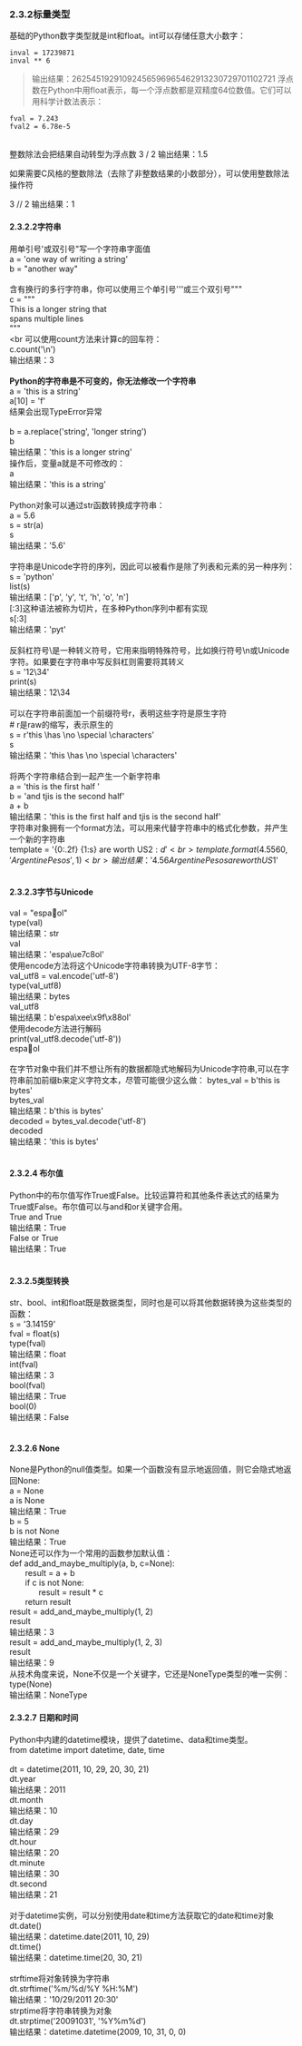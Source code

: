 ### 2.3.2标量类型
基础的Python数字类型就是int和float。int可以存储任意大小数字：
```
inval = 17239871
inval ** 6
```
> 输出结果：26254519291092456596965462913230729701102721
浮点数在Python中用float表示，每一个浮点数都是双精度64位数值。它们可以用科学计数法表示：<br>
```
fval = 7.243
fval2 = 6.78e-5
```
<br>
整数除法会把结果自动转型为浮点数
3 / 2
输出结果：1.5


如果需要C风格的整数除法（去除了非整数结果的小数部分），可以使用整数除法操作符<br>

3 // 2
输出结果：1


#### 2.3.2.2字符串
用单引号'或双引号"写一个字符串字面值<br>
a = 'one way of writing a string'<br>
b = "another way"<br>
<br>
含有换行的多行字符串，你可以使用三个单引号'''或三个双引号"""<br>
c = """<br>
This is a longer string that<br>
spans multiple lines<br>
"""<br>
<br
可以使用count方法来计算c的回车符：<br>
c.count('\n')<br>
输出结果：3<br>
<br>
<b>Python的字符串是不可变的，你无法修改一个字符串</b><br>
a = 'this is a string'<br>
a[10] = 'f'<br>
结果会出现TypeError异常<br>
<br>
b = a.replace('string', 'longer string')<br>
b<br>
输出结果：'this is a longer string'<br>
操作后，变量a就是不可修改的：<br>
a<br>
输出结果：'this is a string'<br>
<br>
Python对象可以通过str函数转换成字符串：<br>
a = 5.6<br>
s = str(a)<br>
s<br>
输出结果：'5.6'<br>
<br>
字符串是Unicode字符的序列，因此可以被看作是除了列表和元素的另一种序列：<br>
s = 'python'<br>
list(s)<br>
输出结果：['p', 'y', 't', 'h', 'o', 'n']<br>
[:3]这种语法被称为切片，在多种Python序列中都有实现<br>
s[:3]<br>
输出结果：'pyt'<br>
<br>
反斜杠符号\是一种转义符号，它用来指明特殊符号，比如换行符号\n或Unicode字符。如果要在字符串中写反斜杠则需要将其转义<br>
s = '12\\34'<br>
print(s)<br>
输出结果：12\34<br>
<br>
可以在字符串前面加一个前缀符号r，表明这些字符是原生字符<br>
#&nbsp;r是raw的缩写，表示原生的<br>
s = r'this \has \no \special \characters'<br>
s<br>
输出结果：'this \\has \\no \\special \\characters'<br>
<br>
将两个字符串结合到一起产生一个新字符串<br>
a = 'this is the first half '<br>
b = 'and tjis is the second half'<br>
a + b<br>
输出结果：'this is the first half and tjis is the second half'<br>
字符串对象拥有一个format方法，可以用来代替字符串中的格式化参数，并产生一个新的字符串<br>
template = '{0:.2f} {1:s} are worth US${2:d}'<br>
template.format(4.5560, 'Argentine Pesos', 1)<br>
输出结果：'4.56 Argentine Pesos are worth US$1'<br>
<br>
#### 2.3.2.3字节与Unicode
val = "espaol"<br>
type(val)<br>
输出结果：str<br>
val<br>
输出结果：'espa\ue7c8ol'<br>
使用encode方法将这个Unicode字符串转换为UTF-8字节：<br>
val_utf8 = val.encode('utf-8')<br>
type(val_utf8)<br>
输出结果：bytes<br>
val_utf8<br>
输出结果：b'espa\xee\x9f\x88ol'<br>
使用decode方法进行解码<br>
print(val_utf8.decode('utf-8'))<br>
espaol<br>
<br>
在字节对象中我们并不想让所有的数据都隐式地解码为Unicode字符串,可以在字符串前加前缀b来定义字符文本，尽管可能很少这么做：
bytes_val = b'this is bytes'<br>
bytes_val<br>
输出结果：b'this is bytes'<br>
decoded = bytes_val.decode('utf-8')<br>
decoded<br>
输出结果：'this is bytes'<br>
<br>
#### 2.3.2.4  布尔值
Python中的布尔值写作True或False。比较运算符和其他条件表达式的结果为True或False。布尔值可以与and和or关键字合用。<br>
True and True<br>
输出结果：True<br>
False or True<br>
输出结果：True<br>
<br>
#### 2.3.2.5类型转换
str、bool、int和float既是数据类型，同时也是可以将其他数据转换为这些类型的函数：<br>
s = '3.14159'<br>
fval = float(s)<br>
type(fval)<br>
输出结果：float<br>
int(fval)<br>
输出结果：3<br>
bool(fval)<br>
输出结果：True<br>
bool(0)<br>
输出结果：False<br>
<br>
#### 2.3.2.6  None
None是Python的null值类型。如果一个函数没有显示地返回值，则它会隐式地返回None:<br>
a = None<br>
a is None<br>
输出结果：True<br>
b = 5<br>
b is not None<br>
输出结果：True<br>
None还可以作为一个常用的函数参加默认值：<br>
def add_and_maybe_multiply(a, b, c=None):<br>
    &nbsp;&nbsp;&nbsp;&nbsp;&nbsp;&nbsp;&nbsp;result = a + b<br>
    &nbsp;&nbsp;&nbsp;&nbsp;&nbsp;&nbsp;&nbsp;if c is not None:<br>
        &nbsp;&nbsp;&nbsp;&nbsp;&nbsp;&nbsp;&nbsp;&nbsp;&nbsp;&nbsp;&nbsp;&nbsp;&nbsp;result = result * c<br>
    &nbsp;&nbsp;&nbsp;&nbsp;&nbsp;&nbsp;&nbsp;return result<br>
result = add_and_maybe_multiply(1, 2)<br>
result<br>
输出结果：3<br>
result = add_and_maybe_multiply(1, 2, 3)<br>
result<br>
输出结果：9<br>
从技术角度来说，None不仅是一个关键字，它还是NoneType类型的唯一实例：<br>
type(None)<br>
输出结果：NoneType<br>
#### 2.3.2.7  日期和时间
Python中内建的datetime模块，提供了datetime、data和time类型。<br>
from datetime import datetime, date, time<br>
<br>
dt = datetime(2011, 10, 29, 20, 30, 21)<br>
dt.year<br>
输出结果：2011<br>
dt.month<br>
输出结果：10<br>
dt.day<br>
输出结果：29<br>
dt.hour<br>
输出结果：20<br>
dt.minute<br>
输出结果：30<br>
dt.second<br>
输出结果：21<br>
<br>
对于datetime实例，可以分别使用date和time方法获取它的date和time对象<br>
dt.date()<br>
输出结果：datetime.date(2011, 10, 29)<br>
dt.time()<br>
输出结果：datetime.time(20, 30, 21)<br>
<br>
strftime将对象转换为字符串<br>
dt.strftime('%m/%d/%Y %H:%M')<br>
输出结果：'10/29/2011 20:30'<br>
strptime将字符串转换为对象<br>
dt.strptime('20091031', '%Y%m%d')<br>
输出结果：datetime.datetime(2009, 10, 31, 0, 0)<br>

